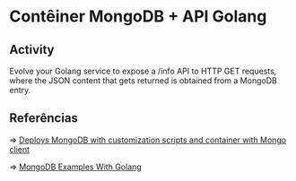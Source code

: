 # Contêiner MongoDB + API Golang

## Activity

Evolve your Golang service to expose a /info API to HTTP GET requests, where the JSON content that gets returned is obtained from a MongoDB entry.

## Referências

&#8658; [Deploys MongoDB with customization scripts and container with Mongo client](https://github.com/fabianlee/docker-mongodb/blob/master/docker-compose.yml)

&#8658; [MongoDB Examples With Golang](https://blog.ruanbekker.com/blog/2019/04/17/mongodb-examples-with-golang/)